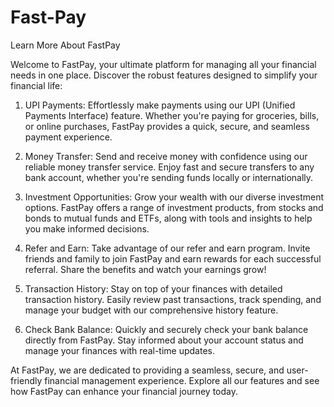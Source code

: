 # Fast-Pay

Learn More About FastPay

Welcome to FastPay, your ultimate platform for managing all your financial needs in one place. Discover the robust features designed to simplify your financial life:

1. UPI Payments:
Effortlessly make payments using our UPI (Unified Payments Interface) feature. Whether you're paying for groceries, bills, or online purchases, FastPay provides a quick, secure, and seamless payment experience.

2. Money Transfer:
Send and receive money with confidence using our reliable money transfer service. Enjoy fast and secure transfers to any bank account, whether you're sending funds locally or internationally.

3. Investment Opportunities:
Grow your wealth with our diverse investment options. FastPay offers a range of investment products, from stocks and bonds to mutual funds and ETFs, along with tools and insights to help you make informed decisions.

4. Refer and Earn:
Take advantage of our refer and earn program. Invite friends and family to join FastPay and earn rewards for each successful referral. Share the benefits and watch your earnings grow!

5. Transaction History:
Stay on top of your finances with detailed transaction history. Easily review past transactions, track spending, and manage your budget with our comprehensive history feature.

6. Check Bank Balance:
Quickly and securely check your bank balance directly from FastPay. Stay informed about your account status and manage your finances with real-time updates.

At FastPay, we are dedicated to providing a seamless, secure, and user-friendly financial management experience. Explore all our features and see how FastPay can enhance your financial journey today.

